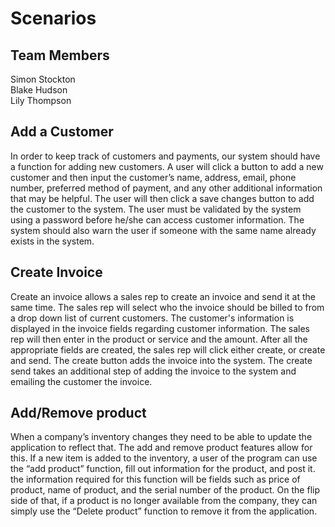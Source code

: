 # Scenarios  

## Team Members  
Simon Stockton  
Blake Hudson  
Lily Thompson  

## Add a Customer  
In order to keep track of customers and payments, our system should have a function for adding new customers. A user will click a button to add a new customer and then input the customer’s name, address, email, phone number, preferred method of payment, and any other additional information that may be helpful. The user will then click a save changes button to add the customer to the system. The user must be validated by the system using a password before he/she can access customer information. The system should also warn the user if someone with the same name already exists in the system.

## Create Invoice
Create an invoice allows a sales rep to create an invoice and send it at the same time. The sales rep will select who the invoice should be billed to from a drop down list of current customers. The customer's information is displayed in the invoice fields regarding customer information. The sales rep will then enter in the product or service and the amount. After all the appropriate fields are created, the sales rep will click either create, or create and send. The create button adds the invoice into the system. The create send takes an additional step of adding the invoice to the system and emailing the customer the invoice. 

## Add/Remove product
When a company’s inventory changes they need to be able to update the application to  reflect that. The add and remove product features allow for this. If a new item is added to the inventory, a user of the program can use the “add product” function, fill out information for the product, and post it. the information required for this function will be fields such as price of product, name of product, and the serial number of the product. On the flip side of that, if a product is no longer available from the company, they can simply use the “Delete product” function to remove it from the application.
